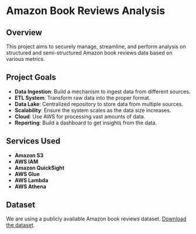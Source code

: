 # Amazon Book Reviews Analysis

## Overview
This project aims to securely manage, streamline, and perform analysis on structured and semi-structured Amazon book reviews data based on various metrics.

## Project Goals
- **Data Ingestion**: Build a mechanism to ingest data from different sources.
- **ETL System**: Transform raw data into the proper format.
- **Data Lake**: Centralized repository to store data from multiple sources.
- **Scalability**: Ensure the system scales as the data size increases.
- **Cloud**: Use AWS for processing vast amounts of data.
- **Reporting**: Build a dashboard to get insights from the data.

## Services Used
- **Amazon S3**
- **AWS IAM**
- **Amazon QuickSight**
- **AWS Glue**
- **AWS Lambda**
- **AWS Athena**

## Dataset
We are using a publicly available Amazon book reviews dataset. [Download the dataset](https://www.kaggle.com/datasets/sootersaalu/amazon-top-50-bestselling-books-2009-2019).

